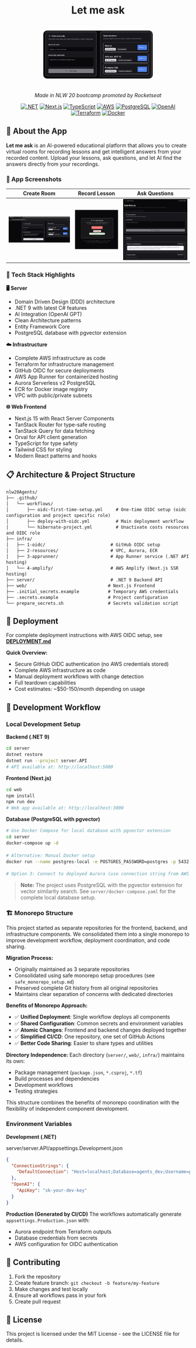 <div align="center">

# Let me ask

<img src="web/public/img-demo1.jpg" alt="Let me ask - App Thumbnail" width="300" style="border-radius: 10px; margin: 20px 0;">

*Made in NLW 20 bootcamp promoted by Rocketseat*

[![.NET](https://img.shields.io/badge/.NET-9.0-512BD4?style=for-the-badge&logo=dotnet&logoColor=white)](https://dotnet.microsoft.com/)
[![Next.js](https://img.shields.io/badge/Next.js-15-black?style=for-the-badge&logo=next.js&logoColor=white)](https://nextjs.org/)
[![TypeScript](https://img.shields.io/badge/TypeScript-007ACC?style=for-the-badge&logo=typescript&logoColor=white)](https://www.typescriptlang.org/)
[![AWS](https://img.shields.io/badge/AWS-232F3E?style=for-the-badge&logo=amazon-aws&logoColor=white)](https://aws.amazon.com/)
[![PostgreSQL](https://img.shields.io/badge/PostgreSQL-316192?style=for-the-badge&logo=postgresql&logoColor=white)](https://www.postgresql.org/)
[![OpenAI](https://img.shields.io/badge/OpenAI-412991?style=for-the-badge&logo=openai&logoColor=white)](https://openai.com/)
[![Terraform](https://img.shields.io/badge/Terraform-7B42BC?style=for-the-badge&logo=terraform&logoColor=white)](https://www.terraform.io/)
[![Docker](https://img.shields.io/badge/Docker-2496ED?style=for-the-badge&logo=docker&logoColor=white)](https://www.docker.com/)

</div>

## 🎯 About the App

**Let me ask** is an AI-powered educational platform that allows you to create virtual rooms for recording lessons and get intelligent answers from your recorded content. Upload your lessons, ask questions, and let AI find the answers directly from your recordings.

### 📸 App Screenshots

| Create Room | Record Lesson | Ask Questions |
|-------------|---------------|---------------|
| ![Create Room](web/public/img-demo2.jpg) | ![Record Lesson](web/public/img-demo3.png) | ![Ask Questions](web/public/img-demo4.jpg) |

### 🚀 Tech Stack Highlights

**🖥️ Server**
- Domain Driven Design (DDD) architecture
- .NET 9 with latest C# features
- AI Integration (OpenAI GPT)
- Clean Architecture patterns
- Entity Framework Core
- PostgreSQL database with pgvector extension

**☁️ Infrastructure**
- Complete AWS infrastructure as code
- Terraform for infrastructure management
- GitHub OIDC for secure deployments
- AWS App Runner for containerized hosting
- Aurora Serverless v2 PostgreSQL
- ECR for Docker image registry
- VPC with public/private subnets

**🌐 Web Frontend**
- Next.js 15 with React Server Components
- TanStack Router for type-safe routing
- TanStack Query for data fetching
- Orval for API client generation
- TypeScript for type safety
- Tailwind CSS for styling
- Modern React patterns and hooks

## 📋 Architecture & Project Structure

```
nlw20Agents/
├── .github/
│   └── workflows/
│       ├── oidc-first-time-setup.yml     # One-time OIDC setup (oidc configuration and project specific role)
│       ├── deploy-with-oidc.yml          # Main deployment workflow
│       └── hibernate-project.yml         # Unactivate costs resources and OIDC role
├── infra/
│   ├── 1-oidc/                         # GitHub OIDC setup
│   ├── 2-resources/                    # VPC, Aurora, ECR
│   ├── 3-apprunner/                    # App Runner service (.NET API hosting)
│   └── 4-amplify/                      # AWS Amplify (Next.js SSR hosting)
├── server/                             # .NET 9 Backend API
├── web/                               # Next.js Frontend
├── .initial_secrets.example           # Temporary AWS credentials
├── .secrets.example                   # Project configuration
└── prepare_secrets.sh                 # Secrets validation script
```

## 🚀 Deployment

For complete deployment instructions with AWS OIDC setup, see **[DEPLOYMENT.md](DEPLOYMENT.md)**

**Quick Overview:**
- Secure GitHub OIDC authentication (no AWS credentials stored)
- Complete AWS infrastructure as code
- Manual deployment workflows with change detection
- Full teardown capabilities
- Cost estimates: ~$50-150/month depending on usage

## 🔧 Development Workflow

### Local Development Setup

**Backend (.NET 9)**
```bash
cd server
dotnet restore
dotnet run --project server.API
# API available at: http://localhost:5000
```

**Frontend (Next.js)**
```bash
cd web
npm install
npm run dev
# Web app available at: http://localhost:3000
```

**Database (PostgreSQL with pgvector)**
```bash
# Use Docker Compose for local database with pgvector extension
cd server
docker-compose up -d

# Alternative: Manual Docker setup
docker run --name postgres-local -e POSTGRES_PASSWORD=postgres -p 5432:5432 -d pgvector/pgvector:pg17

# Option 3: Connect to deployed Aurora (use connection string from AWS Console)
```

> **Note:** The project uses PostgreSQL with the pgvector extension for vector similarity search. See `server/docker-compose.yaml` for the complete local database setup.

### 🏗️ Monorepo Structure

This project started as separate repositories for the frontend, backend, and infrastructure components. We consolidated them into a single monorepo to improve development workflow, deployment coordination, and code sharing.

**Migration Process:**
- Originally maintained as 3 separate repositories
- Consolidated using safe monorepo setup procedures (see `safe_monorepo_setup.md`)
- Preserved complete Git history from all original repositories
- Maintains clear separation of concerns with dedicated directories

**Benefits of Monorepo Approach:**
- ✅ **Unified Deployment**: Single workflow deploys all components
- ✅ **Shared Configuration**: Common secrets and environment variables
- ✅ **Atomic Changes**: Frontend and backend changes deployed together
- ✅ **Simplified CI/CD**: One repository, one set of GitHub Actions
- ✅ **Better Code Sharing**: Easier to share types and utilities

**Directory Independence:**
Each directory (`server/`, `web/`, `infra/`) maintains its own:
- Package management (`package.json`, `*.csproj`, `*.tf`)
- Build processes and dependencies
- Development workflows
- Testing strategies

This structure combines the benefits of monorepo coordination with the flexibility of independent component development.

### Environment Variables

**Development (.NET)**

server/server.API/appsettings.Development.json
```json
{
  "ConnectionStrings": {
    "DefaultConnection": "Host=localhost;Database=agents_dev;Username=postgres;Password=postgres"
  },
  "OpenAI": {
    "ApiKey": "sk-your-dev-key"
  }
}
```

**Production (Generated by CI/CD)**
The workflows automatically generate `appsettings.Production.json` with:
- Aurora endpoint from Terraform outputs
- Database credentials from secrets
- AWS configuration for OIDC authentication

## 🤝 Contributing

1. Fork the repository
2. Create feature branch: `git checkout -b feature/my-feature`
3. Make changes and test locally
4. Ensure all workflows pass in your fork
5. Create pull request

## 📄 License

This project is licensed under the MIT License - see the LICENSE file for details.